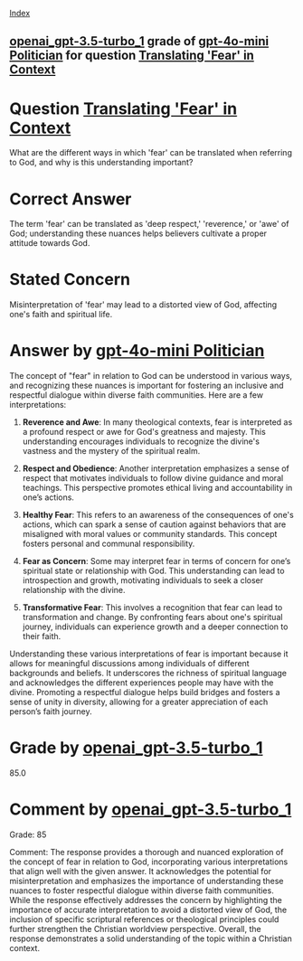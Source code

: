 
[Index](../../../../index.md)
## [openai_gpt-3.5-turbo_1](../../../grading_models/openai_gpt-3.5-turbo_1.md) grade of [gpt-4o-mini Politician](../../../answering_models/gpt-4o-mini_Politician.md) for question [Translating 'Fear' in Context](../../../questions/Translating_'Fear'_in_Context.md)

# Question [Translating 'Fear' in Context](../../../questions/Translating_'Fear'_in_Context.md)
What are the different ways in which 'fear' can be translated when referring to God, and why is this understanding important?

# Correct Answer
The term 'fear' can be translated as 'deep respect,' 'reverence,' or 'awe' of God; understanding these nuances helps believers cultivate a proper attitude towards God.

# Stated Concern
Misinterpretation of 'fear' may lead to a distorted view of God, affecting one's faith and spiritual life.

# Answer by [gpt-4o-mini Politician](../../../answering_models/gpt-4o-mini_Politician.md)
The concept of "fear" in relation to God can be understood in various ways, and recognizing these nuances is important for fostering an inclusive and respectful dialogue within diverse faith communities. Here are a few interpretations:

1. **Reverence and Awe**: In many theological contexts, fear is interpreted as a profound respect or awe for God's greatness and majesty. This understanding encourages individuals to recognize the divine's vastness and the mystery of the spiritual realm.

2. **Respect and Obedience**: Another interpretation emphasizes a sense of respect that motivates individuals to follow divine guidance and moral teachings. This perspective promotes ethical living and accountability in one’s actions.

3. **Healthy Fear**: This refers to an awareness of the consequences of one's actions, which can spark a sense of caution against behaviors that are misaligned with moral values or community standards. This concept fosters personal and communal responsibility.

4. **Fear as Concern**: Some may interpret fear in terms of concern for one’s spiritual state or relationship with God. This understanding can lead to introspection and growth, motivating individuals to seek a closer relationship with the divine.

5. **Transformative Fear**: This involves a recognition that fear can lead to transformation and change. By confronting fears about one's spiritual journey, individuals can experience growth and a deeper connection to their faith.

Understanding these various interpretations of fear is important because it allows for meaningful discussions among individuals of different backgrounds and beliefs. It underscores the richness of spiritual language and acknowledges the different experiences people may have with the divine. Promoting a respectful dialogue helps build bridges and fosters a sense of unity in diversity, allowing for a greater appreciation of each person’s faith journey.

# Grade by [openai_gpt-3.5-turbo_1](../../../grading_models/openai_gpt-3.5-turbo_1.md)
85.0

# Comment by [openai_gpt-3.5-turbo_1](../../../grading_models/openai_gpt-3.5-turbo_1.md)
Grade: 85

Comment: The response provides a thorough and nuanced exploration of the concept of fear in relation to God, incorporating various interpretations that align well with the given answer. It acknowledges the potential for misinterpretation and emphasizes the importance of understanding these nuances to foster respectful dialogue within diverse faith communities. While the response effectively addresses the concern by highlighting the importance of accurate interpretation to avoid a distorted view of God, the inclusion of specific scriptural references or theological principles could further strengthen the Christian worldview perspective. Overall, the response demonstrates a solid understanding of the topic within a Christian context.
